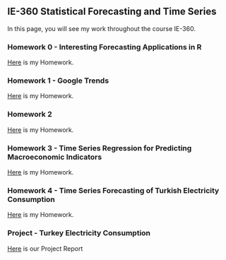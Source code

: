 ## IE-360 Statistical Forecasting and Time Series

In this page, you will see my work throughout the course IE-360. 

### Homework 0 - Interesting Forecasting Applications in R
[Here](files/HW-0.html) is my Homework.

### Homework 1 - Google Trends
[Here](files/ie360hw1.html) is my Homework.

### Homework 2
[Here](files/ie360hw2.html) is my Homework.

### Homework 3 - Time Series Regression for Predicting Macroeconomic Indicators
[Here](files/hw3_ie360.html) is my Homework.

### Homework 4 - Time Series Forecasting of Turkish Electricity Consumption 
[Here](files/hw4.html) is my Homework.

### Project - Turkey Electricity Consumption
[Here](files/IE360_Project_Report.html) is our Project Report
